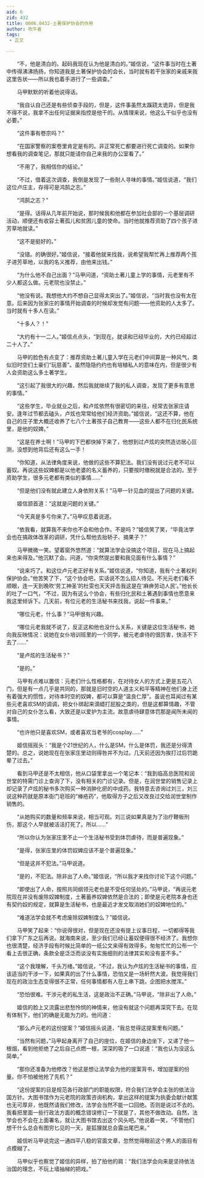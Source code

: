 ```yaml
---
aid: 6
zid: 432
title: 0006.0432-土著保护协会的作用
author: 吹牛者
tags: 
 - 正文

---
```




　　“不，他是清白的。起码我现在认为他是清白的。”姬信说，“这件事当时在土著中传得沸沸扬扬，你知道我是土著保护协会的会长，当时就有若干张家的亲戚来我这里告状――所以我也着手进行了一些调查。”

　　马甲默默的听着他说得话。

　　“我自认自己还是有些侦查手段的，但是，这件事虽然太蹊跷太诡异，但是我不得不说，我拿不出任何证据来指控是他干的。从情理来说，他这么干似乎也没有必要。”

　　“这件事有卷宗吗？”

　　“在国家警察的案卷里肯定是有的。非正常死亡都要进行死亡调查的。如果你想看我的调查笔记，那就只能请你自己来我的办公室看了。”

　　“不用了，我相信你的结论。”

　　“不过，借着这次调查，我倒是发现了一些耐人寻味的事情。”姬信说道，“我们这位卢庄主，存得可是鸿鹄之志。”

　　“鸿鹄之志？”

　　“是得。话得从几年前开始说，那时候我和他都在参加社会部的一个基层调研活动，顺便还有收容土著孤儿和贫困儿童的使命。当时他就推荐资助了四个孩子进芳草地就读。”

　　“这不是挺好的。”

　　“没错。的确很好。”姬信说，“接着他就来找我，说希望我帮忙再上推荐两个孩子进芳草地，以我的名义推荐，由他来出钱。”

　　“为什么他不自己出面？”马甲问道，“资助土著儿童上学的事情，元老里有不少人都这么做。元老院也没禁止。”

　　“他没有说。我想他大约不想自己显得太突出了。”姬信说，“当时我也没有太在意。后来因为张家庄的事情开始调查的时候却发觉有问题――他资助的人太多了。当时就有十多人在读。”

　　“十多人？！”

　　“大约有十一二人。”姬信点点头，“到现在。就读和已经毕业的，大约已经超过二十人了。”

　　马甲的脸色有点变了：推荐资助土著儿童入学在元老们中间算是一种风气，类似旧时空们土豪们“玩慈善”。虽然隐隐约约也有培植私人的意味在内，但是很少有人会资助这么多土著学生。

　　“这引起了我很大的兴趣，然后我就继续了我的私人调查，发现了更多有意思的事情。”

　　“这些学生，毕业就业之后，和卢炫依然有很密切的来往，经常去张家庄请安。逢年过节都去磕头，卢炫也常常给他们经济资助。”姬信说，“这还不算，他在自己的庄子里大概还收养了七八个土著孩子自己教育――这些人都不在归化民系统里，是他的奴婢。”

　　“这是在养士啊！”马甲的下巴都快掉下来了，他想到过卢炫的突然造访居心叵测，没想到他背后还有这么一手！

　　“你知道，从法律角度来说，他做的这些不算犯法。我们没有说过元老不可以蓄奴。再说这些奴婢都是以他老婆的名义蓄养的，只要按时缴税就是合法的。至于资助学生，很多元老都有类似的事情……”

　　“但是他们没有就此建立人身依附关系！”马甲一针见血的提出了问题的关键。

　　姬信颔首道：“这就是问题的关键。”

　　“今天真是多亏你来了。”马甲叹息着说道。

　　“依我看，就算我不来你也不会和他合作。不是吗？”姬信笑了笑，“毕竟法学会也在搞政体改革的调研，凭什么帮他去抬轿子、摘果子？”

　　马甲微微一笑。望着窗外悠然道：“就算法学会没搞这个项目，现在马上搞起来也来得及。”他沉默了会。问道，“你突然提出要和我见面有什么事情？”

　　“说来巧了。和这位卢元老正好有关系。”姬信说道，“你知道，我有个土著权利保护协会。”他苦笑了下，“这个协会吧，实话说不怎么招人待见。不光元老们看不顺眼，连一天到晚吹‘劳工神圣’的杜雯也天天抨击我这是在‘麻痹劳动人民’。”他长长的吐了一口气，“不过，因为有这么个协会，有些归化民和土著遇到事情也愿意来我这里倾诉下。几天前，有位元老的生活秘书来找我，说起一件事来。”

　　“哪位元老，什么事？”马甲很有兴趣。

　　“哪位元老我就不说了，反正这和他也没什么关系，关键是这位生活秘书，她向我反映情况：说她在女仆培训班里的一个同学，被元老虐待的很厉害，快活不下去了……”

　　“是卢炫的生活秘书？”

　　“是的。”

　　马甲有点难以置信：元老们什么性格都有，在对待女人的方式上更是五花八门，但是有一点几乎是共同的，那就是旧时空的人道主义和平等精神在他们身上还有着强大的惯性，对待本时空的奴婢，都可以算是“温良仁厚”。虽说也耳闻过有某些元老喜欢SM的调调，把女仆绑起来滴蜡打屁股之类的，但是这都算情趣，不管对自己的女仆怎么看，大致还是以爱护为主流。故意虐待肆意体罚那是闻所未闻的事情。

　　“也许他只是喜欢SM，或者喜欢当老爷的cosplay……”

　　姬信摇摇头：“我是个21世纪的人，什么是SM，什么是体罚，我还是分得清楚的。总之，说她现在在张家庄里动则得咎并不为过。几天前还因为挨打过后罚跪晕了过去。”

　　看到马甲还是不太相信，他从口袋里拿出一个笔记本：“我到临高总医院和润世堂的特需门诊上查询了下，没有相关的门诊记录。但是，在润世堂的销售记录上却记录了卢炫的秘书多次购买一种消肿化瘀的中成药。我特意去咨询过刘三，刘三说这种药就是原本衙门皂班的“棒疮药”，他取得方子之后又改良过交给润世堂制作销售的。

　　“从她购买的数量和频率来说，相当可观。刘三说如果真是为了治疗鞭板刑伤，那这个人早就被活活打死了。所以……”

　　“所以你认为张家庄里不止一个生活秘书受到体罚虐待，而是普遍现象。”

　　“是得，张家庄里的体罚奴婢应该不是个普遍现象。”

　　“但是这并不犯法。”马甲说道。

　　“是的，不犯法。除非出了人命。”姬信说，“所以我才来找你讨论下这个问题。”

　　“即使出了人命，按照共同纲领元老也是不受任何惩处的。”马甲说，“再说元老院现在并没有废除奴婢制度，土著蓄养奴婢依然是合法的；即使是元老院本身也还有契约奴的规定，就算是生活秘书，也是最近才发文取消她们的奴婢地位的。”

　　“难道法学会就不考虑废除奴婢制度么？”姬信说。

　　马甲笑了起来：“你说得很对，但是现在还没有提上议事日程，一切都得等我们拿下广东之后再说。就海南来说，至少我们已经让蓄奴便得很不经济了。我想你也很清楚，经济手段有时候比简单的一纸公文来得有效得多。匆匆忙忙的公布一个看上去很正确，条款全是泛泛而谈没有实施细则的法律其实和没有差不多。”

　　“这个我理解，千头万绪。”姬信说，“不过，我认为卢炫的生活秘书的事情，应该适当的干涉一下，如果真的出了什么事情，恐怕又是一场轩然大波。我觉得我们现在的政治生态变得很不正常，任何事情都有人在上串下跳，企图把水搅浑。”

　　“恐怕很难。干涉元老的私生活，这是政治不正确。”马甲说，“除非出了人命。”

　　姬信的脸上又流露出悲愁怜悯的神情来，他没有就这个问题再深究下去。在现有体制下，他们的确是无能为力的。他问道：

　　“那么卢元老的这份提案？”姬信摇头说道，“我总觉得这提案里有问题。”

　　“当然有问题，”马甲起身离开了自己的座位，在姬信的身边坐下，又递了他一根烟，看到他拒绝了之后自己点燃一根，深深的吸了一口说道：“我也认为没这么简单。”

　　“那你还准备为他修改？他这是想让法学会为他的提案背书，增加提案的份量。你不怕被他抢了先机？”

　　“这份提案的目是规范各行政部门的职能权限，符合我们法学会主张的依法治国方针。大图书馆作为元老院的政策咨询机构，拿出这样的提案为执委会献计献策也无可厚非，他既然请我们修改，法学会当然不能一口回绝。否则是说过不去的。我看把里面一些行政法方面的概念错误修订一下就是了，其他不做改动。自然，法学会也不会在上面署名，就让大图书馆去出这个风头吧。”他说着一笑，“不管他们想干什么总会有图穷匕见的一天，是狐狸就总会露出尾巴来。”

　　姬信听马甲说完这一通四平八稳的官面文章，忽然觉得眼前这个男人的面目有点模糊了。

　　马甲似乎也察觉了姬信的异样，拍了拍他的肩：“我们法学会向来是坚持依法治国的理念，不玩上墙抽梯的把戏。”



